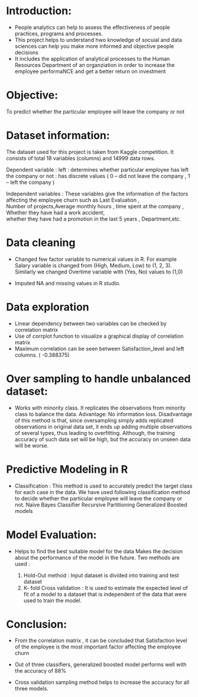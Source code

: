 # Introduction: 
- People analytics can help to assess the effectiveness of people practices, programs and processes. 
- This project helps to understand hwo knowledge of socuial and data sciences can help you make more informed and objective people decisions
- It includes the application of analytical processes to the Human Resources Department of an organziation in order to increase the employee performaNCE
  and get a better return on investment
  
# Objective:

To predict whether the particular employee will leave the company or not
  
# Dataset information:

The dataset used for this project is taken from Kaggle competition. 
  It consists of total 18 variables (columns) and 14999 data rows. 
  
  Dependent variable  : left 
   		      : determines whether particular employee has left the company or not 
                      : has discrete values ( 0 – did not leave the company , 1 – left the company ) 

  Independent variables :  These variables give the information of the factors affecting the employee churn such as Last Evaluation ,  
                           Number of projects,Average monthly hours , time spent at the company , Whether they have had a work accident,  
                           whether they have had a promotion in the last 5 years , Department,etc. 
                           
  # Data cleaning 

 -  Changed few factor variable to numerical values in R. For example Salary variable is changed from (High, Medium, Low) to (1, 2, 3). Similarly we changed Overtime variable with (Yes, No) values to (1,0)

-  Imputed NA and missing values in R studio. 

  # Data exploration

-  Linear dependency between two variables can be checked by correlation matrix 
-  Use of corrplot function to visualize a graphical display of correlation matrix 
-  Maximum correlation can be seen between  Satisfaction_level and  left columns. ( -0.388375)

  # Over sampling to handle unbalanced dataset:
  - Works with minority class. 
It replicates the observations from minority class to balance the data.
Advantage: No information loss. 
Disadvantage of this method is that, since oversampling simply adds replicated observations in original data set, it ends up adding multiple observations of several types, thus leading to overfitting. Although, the training accuracy of such data set will be high, but the accuracy on unseen data will be worse.

# Predictive Modeling in R

- Classification : 
       This method is used to accurately predict  the target class for each case in the data.  We have used following classification method to decide whether the particular employee will leave the company or not. 
Naïve Bayes Classifier 
Recursive Partitioning 
Generalized Boosted models

# Model Evaluation:

- Helps to find the best suitable model for the data 
Makes the decision about the performance of the model in the future. 
Two methods are used : 

	1. Hold-Out method :    Input dataset is divided into training and test 
                                                dataset 
	2. K- fold Cross validation :  It is used to estimate the expected level of fit 
                                                       of a model to a dataset that is independent of the data 
                                                       that were used to train the model. 
                                                       
 # Conclusion:
 
-  From the correlation matrix , it can be concluded that Satisfaction level of the employee is the most important factor affecting the employee churn

- Out of three classifiers, generalized boosted model performs well with the accuracy of 88% 

- Cross validation sampling method helps to increase the accuracy for all three models.

                                                       





  

  
  
